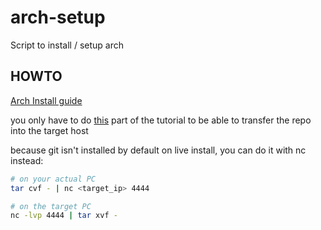 # arch-setup

Script to install / setup arch

## HOWTO

[Arch Install guide](https://wiki.archlinux.org/title/Installation_guide)

you only have to do [this](https://wiki.archlinux.org/title/Installation_guide#Connect_to_the_internet) part of the tutorial to be able to transfer the repo into the target host 

because git isn't installed by default on live install, you can do it with nc instead:

```bash
# on your actual PC
tar cvf - | nc <target_ip> 4444

# on the target PC
nc -lvp 4444 | tar xvf -
```
